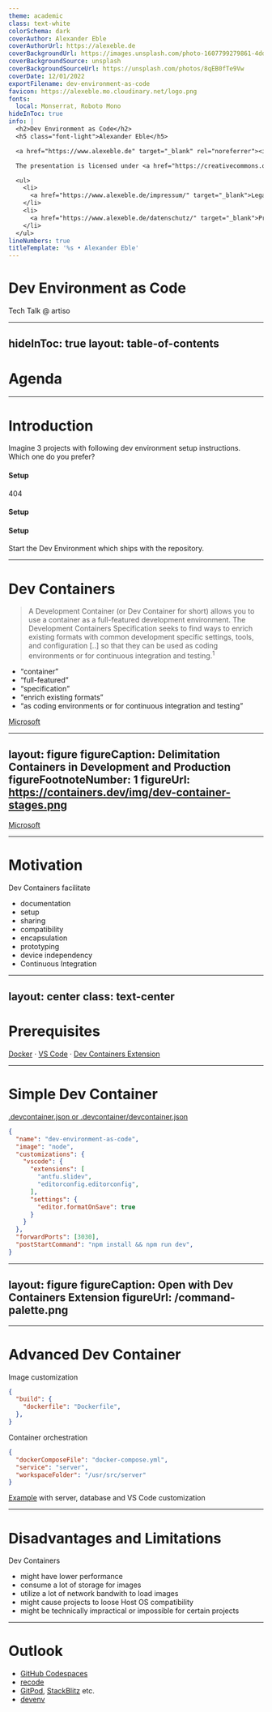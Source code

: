 ```yaml
---
theme: academic
class: text-white
colorSchema: dark
coverAuthor: Alexander Eble
coverAuthorUrl: https://alexeble.de
coverBackgroundUrl: https://images.unsplash.com/photo-1607799279861-4dd421887fb3
coverBackgroundSource: unsplash
coverBackgroundSourceUrl: https://unsplash.com/photos/8qEB0fTe9Vw
coverDate: 12/01/2022
exportFilename: dev-environment-as-code
favicon: https://alexeble.mo.cloudinary.net/logo.png
fonts:
  local: Monserrat, Roboto Mono
hideInToc: true
info: |
  <h2>Dev Environment as Code</h2>
  <h5 class="font-light">Alexander Eble</h5>

  <a href="https://www.alexeble.de" target="_blank" rel="noreferrer"><img alt="Alexander Eble Logo" class="w-48px" src="https://alexeble.mo.cloudinary.net/logo.png"></a>

  The presentation is licensed under <a href="https://creativecommons.org/licenses/by-nc-sa/4.0/" target="_blank">CC BY-NC-SA</a>.

  <ul>
    <li>
      <a href="https://www.alexeble.de/impressum/" target="_blank">Legal information of this website</a>
    </li>
    <li>
      <a href="https://www.alexeble.de/datenschutz/" target="_blank">Privacy policy of this website</a>
    </li>
  </ul>
lineNumbers: true
titleTemplate: '%s • Alexander Eble'
---
```


# Dev Environment as Code

Tech Talk @ artiso

---
hideInToc: true
layout: table-of-contents
---

# Agenda

---

# Introduction

Imagine 3 projects with following dev environment setup instructions. Which one do you prefer?

<div class="font-mono grid grid-cols-3 gap-4">
  <div class="bg-gray-500/50 px-3 py-2 rounded w-full" v-click>
    <h4>Setup</h4>
    <p class="text-center">404</p>
  </div>
  <div class="bg-gray-500/50 px-3 py-2 rounded w-full" v-click>
    <h4>Setup</h4>
    <div class="bg-gray-500/50 mb-2 mt-4 p-2 rounded w-50"></div>
    <div class="bg-gray-500/50 mb-2 rounded p-2 w-full"></div>
    <div class="bg-gray-500/50 mb-2 rounded p-2 w-full"></div>
    <div class="bg-gray-500/50 mb-2 mt-4 rounded p-2 w-50"></div>
    <div class="bg-gray-500/50 mb-2 rounded p-2 w-full"></div>
    <div class="bg-gray-500/50 mb-2 rounded p-2 w-full"></div>
    <div class="bg-gray-500/50 mb-2 mt-4 rounded p-2 w-50"></div>
    <div class="bg-gray-500/50 mb-2 rounded p-2 w-full"></div>
    <div class="bg-gray-500/50 mb-2 rounded p-2 w-full"></div>
    <div class="bg-gray-500/50 mb-2 mt-4 rounded p-2 w-50"></div>
    <div class="bg-gray-500/50 mb-2 rounded p-2 w-full"></div>
    <div class="bg-gray-500/50 mb-2 rounded p-2 w-full"></div>
  </div>
  <div class="bg-gray-500/50 rounded px-3 py-2 w-full" v-click>
    <h4>Setup</h4>
    <p class="mt-4 text-sm">Start the Dev Environment which ships with the repository.</p>
  </div>
</div>

---

# Dev Containers

> A Development Container (or Dev Container for short) allows you to use a container as a full-featured development environment. The Development Containers Specification seeks to find ways to enrich existing formats with common development specific settings, tools, and configuration [..] so that they can be used as coding environments or for continuous integration and testing.<sup>1</sup>

<div class="mt-8">
  <ul>
    <li v-click><q>container</q> <logos-docker-icon /></li>
    <li v-click><q>full-featured</q></li>
    <li v-click><q>specification</q></li>
    <li v-click><q>enrich existing formats</q></li>
    <li v-click><q>as coding environments or for continuous integration and testing</q></li>
  </ul>
</div>

<Footnotes separator>
  <Footnote number=1><a href="https://containers.dev/" rel="noopener noreferrer">Microsoft</a></Footnote>
</Footnotes>

---
layout: figure
figureCaption: Delimitation Containers in Development and Production
figureFootnoteNumber: 1
figureUrl: https://containers.dev/img/dev-container-stages.png
---

<Footnotes separator>
  <Footnote number=1><a href="https://containers.dev/img/dev-container-stages.png" rel="noopener noreferrer">Microsoft</a></Footnote>
</Footnotes>

---

# Motivation

Dev Containers facilitate

<ul class="ml-6">
  <li>documentation</li>
  <li>setup</li>
  <li>sharing</li>
  <li>compatibility</li>
  <li>encapsulation</li>
  <li>prototyping</li>
  <li>device independency</li>
  <li>Continuous Integration</li>
</ul>

---
layout: center
class: text-center
---

# Prerequisites

[Docker](https://www.docker.com/) · [VS Code](https://code.visualstudio.com/) · [Dev Containers Extension](https://marketplace.visualstudio.com/items?itemName=ms-vscode-remote.remote-containers)

---

# Simple Dev Container

[.devcontainer.json or .devcontainer/devcontainer.json](https://containers.dev/implementors/json_reference/)

```json {2|3|4-14|15|16}
{
  "name": "dev-environment-as-code",
  "image": "node",
  "customizations": {
    "vscode": {
      "extensions": [
        "antfu.slidev",
        "editorconfig.editorconfig",
      ],
      "settings": {
        "editor.formatOnSave": true
      }
    }
  },
  "forwardPorts": [3030],
  "postStartCommand": "npm install && npm run dev",
}
```

---
layout: figure
figureCaption: Open with Dev Containers Extension
figureUrl: /command-palette.png
---

---

# Advanced Dev Container

Image customization

```json
{
  "build": {
    "dockerfile": "Dockerfile",
  },
}
```

Container orchestration

```json
{
  "dockerComposeFile": "docker-compose.yml",
  "service": "server",
  "workspaceFolder": "/usr/src/server"
}
```

<div class="mt-6">
  <p>
    <mdi-arrow-right /> <a href="https://github.com/alexanderdavide/dev-environment-as-code/tree/master/app" rel="noopener noreferrer">Example</a>
    with server, database and VS Code customization
  </p>
</div>

---

# Disadvantages and Limitations

Dev Containers

<ul class="ml-6">
  <li>might have lower performance</li>
  <li>consume a lot of storage for images</li>
  <li>utilize a lot of network bandwith to load images</li>
  <li>might cause projects to loose Host OS compatibility</li>
  <li>might be technically impractical or impossible for certain projects</li>
</ul>

---

# Outlook

<ul>
  <li><a href="https://github.com/codespaces" rel="noopener noreferrer">GitHub Codespaces</a></li>
  <li><a href="https://github.com/recode-sh/cli" rel="noopener noreferrer">recode</a></li>
  <li><a href="https://www.gitpod.io/" rel="noopener noreferrer">GitPod</a>, <a href="https://stackblitz.com/" rel="noopener noreferrer">StackBlitz</a> etc.</li>
  <li><a href="https://devenv.sh/" rel="noopener noreferrer">devenv</a></li>
</ul>

